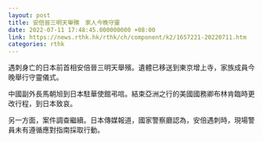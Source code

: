 ```yaml
---
layout: post
title: 安倍晉三明天舉殯　家人今晚守靈
date: 2022-07-11 17:48:45.000000000 +08:00
link: https://news.rthk.hk/rthk/ch/component/k2/1657221-20220711.htm
categories: rthk
---
```


遇刺身亡的日本前首相安倍晉三明天舉殯。遺體已移送到東京增上寺，家族成員今晚舉行守靈儀式。

中國副外長馬朝旭到日本駐華使館弔唁。結束亞洲之行的美國國務卿布林肯臨時更改行程，到日本致哀。

另一方面，案件調查繼續。日本傳媒報道，國家警察廳認為，安倍遇刺時，現場警員未有遵循應對指南採取行動。
